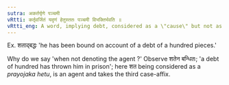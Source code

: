 ```yaml
---
sutra: अकर्तर्यृणे पञ्चमी
vRtti: कर्तृवर्जितं यदृणं हेतुस्ततः पञ्चमी विभक्तिर्भवति ॥
vRtti_eng: A word, implying debt, considered as a \"cause\" but not as a _kartri_ or agent, takes the fifth case-affix.
---
```

Ex. शताद्बद्धः 'he has been bound on account of a debt of a hundred pieces.'

Why do we say 'when not denoting the agent ?' Observe शतेन बन्धितः; 'a debt of hundred has thrown him in prison'; here शत being considered as a _prayojaka_ _hetu_, is an agent and takes the third case-affix.
